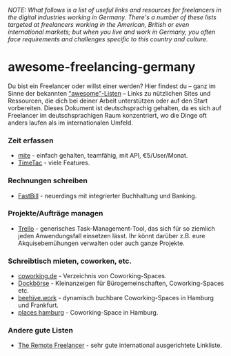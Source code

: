 _NOTE: What follows is a list of useful links and resources for freelancers in the digital industries working in Germany. There's a number of these lists targeted at freelancers working in the American, British or even international markets; but when you live and work in Germany, you often face requirements and challenges specific to this country and culture._


# awesome-freelancing-germany

Du bist ein Freelancer oder willst einer werden? Hier findest du &ndash; ganz im Sinne der bekannten ["awesome"-Listen](https://awesome.re/) &ndash; Links zu nützlichen Sites und Ressourcen, die dich bei deiner Arbeit unterstützen oder auf den Start vorbereiten. Dieses Dokument ist deutschsprachig gehalten, da es sich auf Freelancer im deutschsprachigen Raum konzentriert, wo die Dinge oft anders laufen als im internationalen Umfeld.


### Zeit erfassen

- [mite](https://mite.yo.lk/) - einfach gehalten, teamfähig, mit API, €5/User/Monat.
- [TimeTac](https://www.timetac.com/) - viele Features.


### Rechnungen schreiben

- [FastBill](https://www.fastbill.com/) - neuerdings mit integrierter Buchhaltung und Banking.


### Projekte/Aufträge managen

- [Trello](https://trello.com/) - generisches Task-Management-Tool, das sich für so ziemlich jeden Anwendungsfall einsetzen lässt. Ihr könnt darüber z.B. eure Akquisebemühungen verwalten oder auch ganze Projekte.


### Schreibtisch mieten, coworken, etc.

- [coworking.de](https://www.coworking.de/) - Verzeichnis von Coworking-Spaces.
- [Dockbörse](http://www.dockboerse.de/) - Kleinanzeigen für Bürogemeinschaften, Coworking-Spaces etc.
- [beehive.work](https://www.beehive.work/) - dynamisch buchbare Coworking-Spaces in Hamburg und Frankfurt.
- [places hamburg](http://www.places-hamburg.de/) - Coworking-Space in Hamburg.

### Andere gute Listen

- [The Remote Freelancer](https://github.com/engineerapart/TheRemoteFreelancer) - sehr gute international ausgerichtete Linkliste.
